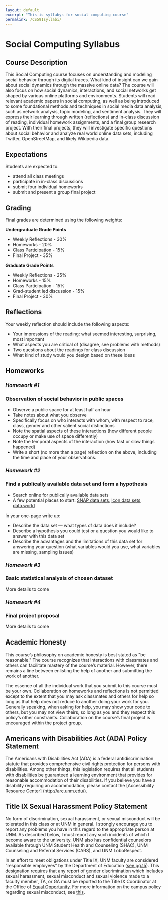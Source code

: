 ```yaml
---
layout: default
excerpt: "This is syllabys for social computing course"
permalink: /CS591syllabi/
---
```


# **Social Computing Syllabus**


## **Course Description**

This Social Computing course focuses on understanding and modeling social behavior through its digital traces. What kind of insight can we gain about social dynamics through the massive online data? The course will also focus on how social dynamics, interactions, and social networks get shaped by various online platforms and environments. Students will read relevant academic papers in social computing, as well as being introduced to some foundational methods and techniques in social media data analysis, such as network analysis, topic modeling, and sentiment analysis. They will express their learning through written  (reflections) and in-class discussion of reading, individual homework assignments, and a  final group research project. With their final projects, they will investigate specific questions about social behavior and analyze real world online data sets, including Twitter, OpenStreetMap, and likely Wikipedia data.

## **Expectations**

Students are expected to:

* attend all class meetings
* participate in in-class discussions
* submit four individual homeworks
* submit and present a group final project

## **Grading**

Final grades are determined using the following weights:

**Undergraduate Grade Points**

* Weekly Reflections - 30%
* Homeworks - 20%
* Class Participation - 15%
* Final Project - 35%

**Graduate Grade Points**

* Weekly Reflections - 25%
* Homeworks - 15%
* Class Participation - 15%
* Grad-student led discussion - 15%
* Final Project - 30%

## **Reflections**
Your weekly reflection should include the following aspects:

* Your impressions of the reading: what seemed interesting, surprising, most important
* What aspects you are critical of (disagree, see problems with methods) 
* Two questions about the readings for class discussion 
* What kind of study would you design based on these ideas

## **Homeworks**
### _Homework #1_
### Observation of social behavior in public spaces
* Observe a public space for at least half an hour
* Take notes about what you observe
* Specifically focus on who interacts with whom, with respect to race, class, gender and other salient social distinctions
* Note the spatial aspects of these interactions (how different people occupy or make use of space differently)
* Note the temporal aspects of the interaction (how fast or slow things happened)
* Write a short (no more than a page) reflection on the above, including the time and place of your observations.

### _Homework #2_
### Find a publically available data set and form a hypothesis

* Search online for publically available data sets
* A few potential places to start: [SNAP data sets](http://snap.stanford.edu/data/index.html), [Icon data sets](https://icon.colorado.edu/#!/), [data.world](https://data.world/datasets/social-media)

In your one-page write up:

* Describe the data set — what types of data does it include?
* Describe a hypothesis you could test or a question you would like to answer with this data set
* Describe the advantages and the limitations of this data set for answering your question (what variables would you use, what variables are missing, sampling issues)

### _Homework #3_
### Basic statistical analysis of chosen dataset

More details to come

### _Homework #4_
### Final project proposal

More details to come

## **Academic Honesty**

This course’s philosophy on academic honesty is best stated as "be reasonable." The course recognizes that interactions with classmates and others can facilitate mastery of the course’s material. However, there remains a line between enlisting the help of another and submitting the work of another. 

The essence of all the individual work that you submit to this course must be your own. Collaboration on homeworks and reflections is not permitted except to the extent that you may ask classmates and others for help so long as that help does not reduce to another doing your work for you. Generally speaking, when asking for help, you may show your code to others, but you may not view theirs, so long as you and they respect this policy’s other constraints. Collaboration on the course’s final project is encouraged within the project group.

## **Americans with Disabilities Act (ADA) Policy Statement**

The Americans with Disabilities Act (ADA) is a federal antidiscrimination statute that provides comprehensive civil rights protection for persons with disabilities. Among other things, this legislation requires that all students with disabilities be guaranteed a learning environment that provides for reasonable accommodation of their disabilities. If you believe you have a disability requiring an accommodation, please contact the [Accessibility Resource Center] (http://arc.unm.edu/). 

## **Title IX Sexual Harassment Policy Statement**
No form of discrimination, sexual harassment, or sexual misconduct will be tolerated in this class or at UNM in general. I strongly encourage you to report any problems you have in this regard to the appropriate person at UNM. As described below, I must report any such incidents of which I become aware to the university. UNM also has confidential counselors available through UNM Student Health and Counseling (SHAC), UNM Counseling and Referral Services (CARS), and UNM LoboRespect.In an effort to meet obligations under Title IX, UNM faculty are considered “responsible employees” by the Department of Education ([see pg.15](http://www2.ed.gov/about/offices/list/ocr/docs/qa-201404-title-ix.pdf)). This designation requires that any report of gender discrimination which includes sexual harassment, sexual misconduct and sexual violence made to a faculty member, TA, or GA must be reported to the Title IX Coordinator at the Office of [Equal Opportunity](http://oeo.unm.edu). For more information on the campus policy regarding sexual misconduct, see [this](https://policy.unm.edu/university-policies/2000/2740.html).